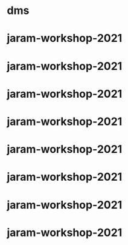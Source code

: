 # dms
# jaram-workshop-2021
# jaram-workshop-2021
# jaram-workshop-2021
# jaram-workshop-2021
# jaram-workshop-2021
# jaram-workshop-2021
# jaram-workshop-2021
# jaram-workshop-2021
